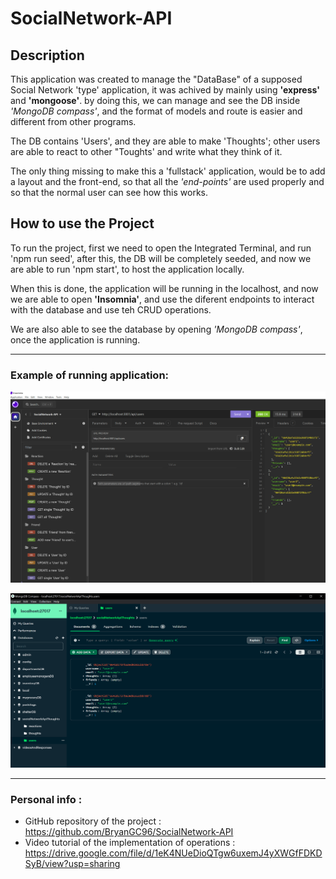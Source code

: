 # SocialNetwork-API
## Description
This application was created to manage the "DataBase" of a supposed Social Network 'type' application, it was achived by mainly using **'express'** and **'mongoose'**. by doing this, we can manage and see the DB inside *'MongoDB compass'*, and the format of models and route is easier and different from other programs.

The DB contains 'Users', and they are able to make 'Thoughts'; other users are able to react to other "Toughts' and write what they think of it.

The only thing missing to make this a 'fullstack' application, would be to add a layout and the front-end, so that all the *'end-points'* are used properly and so that the normal user can see how this works.

## How to use the Project
To run the project, first we need to open the Integrated Terminal, and run 'npm run seed', after this, the DB will be completely seeded, and now we are able to run 'npm start', to host the application locally.

When this is done, the application will be running in the localhost, and now we are able to open **'Insomnia'**, and use the diferent endpoints to interact with the database and use teh CRUD operations.

We are also able to see the database by opening *'MongoDB compass'*, once the application is running.

---
### Example of running application:

![Example running app pic 1](./Assets/436405656_1654466425303468_6367904844747966969_n.png)

![Example running app pic 2](./Assets/436421250_382731791395597_213818910715966137_n.png)


---

### Personal info :
- GitHub repository of the project : https://github.com/BryanGC96/SocialNetwork-API
- Video tutorial of the implementation of operations : https://drive.google.com/file/d/1eK4NUeDioQTgw6uxemJ4yXWGfFDKDSyB/view?usp=sharing
